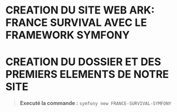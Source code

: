 # CREATION DU SITE WEB ARK: FRANCE SURVIVAL AVEC LE FRAMEWORK SYMFONY #

# CREATION DU DOSSIER ET DES PREMIERS ELEMENTS DE NOTRE SITE #
> __Executé la commande :__ `symfony new FRANCE-SURVIVAL-SYMFONY`